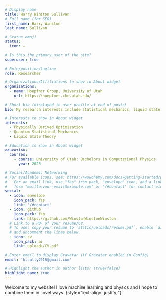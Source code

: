 ```yaml
---
# Display name
title: Harry Winston Sullivan
# Full name (for SEO)
first_name: Harry Winston
last_name: Sullivan

# Status emoji
status:
  icon: ☕️

# Is this the primary user of the site?
superuser: true

# Role/position/tagline
role: Researcher

# Organizations/Affiliations to show in About widget
organizations:
  - name: Hoepfner Group, University of Utah
    url: https://hoepfner.che.utah.edu/

# Short bio (displayed in user profile at end of posts)
bio: My research interests include statistical mechanics, liquid state theory, and probabilistic machine learning.

# Interests to show in About widget
interests:
  - Physically Derived Optimization
  - Quantum Statistical Mechanics
  - Liquid State Theory

# Education to show in About widget
education:
  courses:
    - course: University of Utah: Bachelors in Computational Physics 
      year: 2023

# Social/Academic Networking
# For available icons, see: https://wowchemy.com/docs/getting-started/page-builder/#icons
#   For an email link, use "fas" icon pack, "envelope" icon, and a link in the
#   form "mailto:your-email@example.com" or "/#contact" for contact widget.
social:
  - icon: envelope
    icon_pack: fas
    link: '/#contact'
  - icon: github
    icon_pack: fab
    link: https://github.com/WinstonWinstonWinston
  # Link to a PDF of your resume/CV.
  # To use: copy your resume to `static/uploads/resume.pdf`, enable `ai` icons in `params.yaml`,
  # and uncomment the lines below.
  - icon: cv
    icon_pack: ai
    link: uploads/CV.pdf

# Enter email to display Gravatar (if Gravatar enabled in Config)
email: 'h.sully2015@gmail.com'

# Highlight the author in author lists? (true/false)
highlight_name: true
---
```


Welcome to my website! I love machine learning and physics and I hope to combine them in novel ways.
{style="text-align: justify;"}
